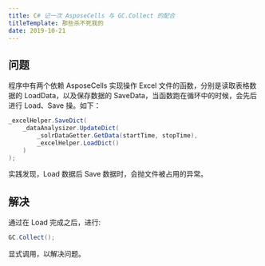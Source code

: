 ```yaml
---
title: C# 记一次 AsposeCells 与 GC.Collect 的配合
titleTemplate: 那些杀不死我的
date: 2019-10-21
---
```


## 问题

程序中有两个依赖 AsposeCells 实现操作 Excel 文件的函数，分别是读取表格数据的 LoadData，以及保存数据的 SaveData，当函数跑在循环中的时候，会先后进行 Load、Save 操。如下：

```csharp
_excelHelper.SaveDict(
    _dataAnalysizer.UpdateDict(
        _solrDataGetter.GetData(startTime, stopTime),
        _excelHelper.LoadDict()
    )
);
```

实践发现，Load 数据后 Save 数据时，会抛文件被占用的异常。

## 解决

通过在 Load 完成之后，进行:

```csharp
GC.Collect();
```

显式调用，以解决问题。

